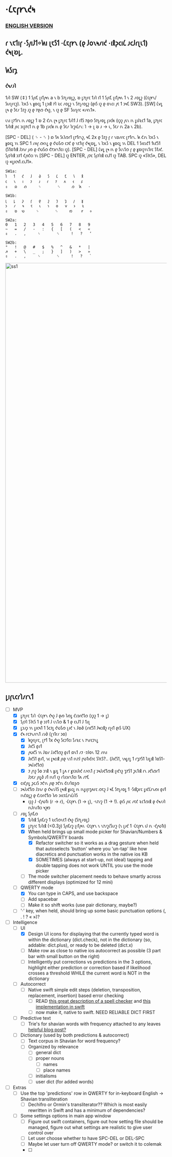# ·𐑖𐑱𐑝𐑾𐑯𐑒𐑰
### [ENGLISH VERSION](https://github.com/mindcat/ShavianKey/blob/main/README-en.md)
## 𐑩 𐑯𐑱𐑑𐑦𐑝 ·𐑕𐑢𐑦𐑓𐑑⸰⁠⁠𐑿𐑦 𐑚𐑱𐑕𐑑 ·𐑖𐑱𐑝𐑾𐑯 (𐑞 𐑓𐑴𐑯𐑰𐑥𐑦𐑒 ·𐑦𐑙𐑜𐑤𐑦𐑖 𐑨𐑤𐑓𐑩𐑚𐑧𐑑) 𐑒𐑰𐑚𐑹𐑛.

## 𐑿𐑕𐑦𐑡

### 𐑒𐑰𐑥𐑨𐑐
𐑑𐑨𐑐 SW (⇕) 𐑑 𐑕𐑢𐑦𐑗 𐑚𐑦𐑑𐑢𐑰𐑯 a 𐑯 b 𐑕𐑳𐑚𐑥𐑴𐑛𐑟, 𐑹 𐑛𐑳𐑚𐑩𐑤 𐑑𐑨𐑐 𐑦𐑑 𐑑 𐑕𐑢𐑦𐑗 𐑚𐑦𐑑𐑢𐑰𐑯 1 𐑯 2 𐑥𐑴𐑛𐑟 (𐑖𐑱𐑝𐑾𐑯/𐑕𐑦𐑥𐑚𐑩𐑤𐑟). 𐑐𐑮𐑧𐑕 𐑯 𐑣𐑴𐑤𐑛 𐑑 𐑚𐑮𐑦𐑙 𐑳𐑐 𐑷𐑤 𐑥𐑴𐑛𐑟 𐑯 𐑕𐑳𐑚𐑥𐑴𐑛𐑟 (𐑞𐑦𐑕 𐑦𐑟 𐑞 𐑴𐑯𐑤𐑦 𐑢𐑱 𐑑 𐑮𐑰𐑗 SW3). [SW] 𐑖𐑫𐑛 𐑚𐑰 𐑞 𐑕𐑱𐑥 𐑕𐑲𐑟 𐑨𐑟 𐑞 𐑳𐑞𐑼 𐑒𐑰𐑟, 𐑯 𐑦𐑟 𐑞 SF 𐑕𐑦𐑥𐑚𐑩𐑤 «𐑥𐑬𐑯𐑑».

𐑧𐑯𐑦 𐑚𐑳𐑑𐑩𐑯 𐑦𐑯 𐑥𐑴𐑛𐑟 1 𐑹 2 𐑒𐑨𐑯 𐑚𐑰 𐑛𐑳𐑚𐑩𐑤 𐑑𐑨𐑐𐑑 𐑓 𐑦𐑑𐑕 𐑳𐑞𐑼 𐑕𐑳𐑚𐑥𐑴𐑛 𐑝𐑨𐑤𐑿 (𐑦𐑜𐑟 𐑢𐑧𐑯 𐑦𐑯 𐑛𐑦𐑓𐑷𐑤𐑑 1a, 𐑛𐑳𐑚𐑩𐑤 𐑑𐑨𐑐𐑦𐑙 𐑢𐑦𐑤 𐑮𐑦𐑟𐑳𐑤𐑑 𐑦𐑯 𐑞 1b 𐑝𐑨𐑤𐑿 𐑦𐑯 𐑞 𐑕𐑱𐑥 𐑐𐑩𐑟𐑦𐑖𐑩𐑯: 𐑐 -> 𐑚 𐑹 𐑨 -> 𐑧, 𐑕𐑱𐑥 𐑦𐑯 2a 𐑯 2b).

[SPC - DEL] ( ␠ - ␈ ) 𐑸 𐑑𐑵 𐑕𐑧𐑐𐑼𐑩𐑑 𐑚𐑳𐑑𐑩𐑯𐑟, 𐑰𐑗 2x 𐑞 𐑕𐑲𐑟 𐑝 𐑩 𐑯𐑹𐑥𐑩𐑤 𐑚𐑳𐑑𐑩𐑯. 𐑿 𐑒𐑨𐑯 𐑐𐑮𐑧𐑕 𐑯 𐑣𐑴𐑤𐑛 𐑪𐑯 SPC 𐑑 𐑥𐑵𐑝 𐑼𐑬𐑯𐑛 𐑞 𐑒𐑻𐑕𐑼 𐑤𐑲𐑒 𐑞 𐑯𐑱𐑑𐑦𐑝 𐑒𐑰𐑚𐑹𐑛, 𐑯 𐑐𐑮𐑧𐑕 𐑯 𐑣𐑴𐑤𐑛 𐑪𐑯 DEL 𐑑 𐑕𐑦𐑤𐑧𐑒𐑑 𐑑𐑧𐑒𐑕𐑑 (𐑕𐑑𐑸𐑑𐑦𐑙 𐑓𐑮𐑪𐑥 𐑢𐑺 𐑞 𐑒𐑻𐑕𐑼 𐑒𐑳𐑮𐑩𐑯𐑑𐑤𐑦 𐑦𐑟). [SPC - DEL] 𐑖𐑫𐑛 𐑚𐑰 𐑦𐑯 𐑞 𐑕𐑧𐑯𐑑𐑼 𐑝 𐑞 𐑣𐑹𐑦𐑟𐑪𐑯𐑑𐑩𐑤 𐑕𐑑𐑨𐑒. 𐑕𐑢𐑲𐑐𐑦𐑙 𐑮𐑲𐑑 𐑒𐑢𐑦𐑒𐑤𐑦 𐑪𐑯 [SPC - DEL] 𐑦𐑟 ENTER, 𐑢𐑲𐑤 𐑕𐑢𐑲𐑐𐑦𐑙 𐑤𐑧𐑓𐑑 𐑦𐑟 TAB. SPC 𐑦𐑟 «𐑕𐑐𐑱𐑕», DEL 𐑦𐑟 «𐑛𐑦𐑤𐑰𐑑.𐑤𐑧𐑓𐑑».

```
SW1a:
𐑐	𐑑	𐑒	𐑓	𐑔	𐑕	𐑖	𐑗	𐑘	𐑙
𐑤	𐑯	𐑦	𐑲	𐑨	𐑩	𐑳	𐑵	𐑬	𐑭
⇕	𐑸	𐑺     ␠       ␈     𐑼  𐑿   ·

SW1b:
𐑚	𐑛	𐑜	𐑝	𐑞	𐑟	𐑠	𐑡	𐑢	𐑣
𐑮	𐑥	𐑰	𐑱	𐑧	𐑪	𐑴	𐑫	𐑶	𐑷
⇕   𐑹  𐑻     ␠       ␈     𐑽	𐑾	⸰⁠⁠

SW2a:
0	1	2	3	4	5	6	7	8	9
~	=	/	-	:	{	[	(	<	«
⇕	.	,     ␠       ␈     !	?	‘

SW2b:
°	!	@	#	$	%	^	&	*	|
☭	+	\	_	;	}	]	)	>	»
⇕	.	,     ␠       ␈     !	?	`
```

<img width="679" height="1306" alt="ss1" src="https://github.com/user-attachments/assets/08fe686d-9919-4b01-81be-b54acf750e70" />

## 𐑛𐑦𐑝𐑧𐑤𐑩𐑐𐑥𐑩𐑯𐑑
- [ ] MVP
  - [x] 𐑛𐑳𐑚𐑩𐑤 𐑑𐑨𐑐 ·𐑖𐑱𐑝𐑾𐑯 𐑒𐑰𐑟 𐑓 𐑞𐑺 𐑐𐑺𐑛 𐑒𐑨𐑮𐑩𐑒𐑑𐑼 (𐑦𐑜𐑟 𐑑 -> 𐑛)
  - [x] 𐑕𐑢𐑲𐑐 𐑕𐑐𐑱𐑕 𐑑 𐑞 𐑮𐑲𐑑 𐑓 𐑧𐑯𐑑𐑼 & 𐑑 𐑞 𐑤𐑧𐑓𐑑 𐑓 𐑑𐑨𐑚
  - [x] 𐑛𐑮𐑨𐑜 𐑪𐑯 𐑛𐑦𐑤𐑰𐑑 𐑑 𐑕𐑤𐑲𐑛 𐑒𐑻𐑕𐑼 𐑚𐑨𐑒 𐑯 𐑓𐑹𐑔 (𐑥𐑦𐑒𐑕𐑑 𐑓𐑰𐑤𐑦𐑙𐑟 𐑩𐑚𐑬𐑑 𐑞𐑦𐑕 UX)
  - [x] 𐑒𐑰 𐑩𐑤𐑲𐑯𐑥𐑩𐑯𐑑 𐑥𐑨𐑔 (𐑚𐑪𐑑𐑩𐑥 𐑮𐑴)
    - [x] 𐑿𐑟𐑩𐑚𐑩𐑤, 𐑚𐑳𐑑 1x 𐑒𐑰𐑟 𐑕𐑤𐑲𐑑𐑤𐑦 𐑕𐑥𐑷𐑤 𐑯 𐑳𐑯𐑩𐑤𐑲𐑯𐑛
    - [x] 𐑓𐑦𐑒𐑕 𐑞𐑨𐑑
    - [x] 𐑢𐑻𐑒𐑕 𐑪𐑯 𐑓𐑹𐑥 𐑓𐑨𐑒𐑑𐑼𐑟 𐑞𐑨𐑑 𐑸𐑯𐑑 𐑥𐑲 ·𐑲𐑓𐑴𐑯 12 𐑥𐑦𐑯𐑦
    - [x] 𐑓𐑦𐑒𐑕𐑑 𐑞𐑨𐑑, 𐑯𐑬 𐑛𐑰𐑤𐑦𐑙 𐑢𐑦𐑞 𐑯𐑪𐑑 𐑦𐑯𐑳𐑓 𐑝𐑻𐑑𐑦𐑒𐑩𐑤 𐑕𐑐𐑱𐑕?.. (𐑓𐑦𐑒𐑕𐑑, 𐑯𐑰𐑛𐑩𐑛 𐑑 𐑩𐑡𐑳𐑕𐑑 𐑐𐑨𐑛𐑦𐑙 𐑐𐑴𐑕𐑑-𐑮𐑰𐑓𐑨𐑒𐑑𐑼)
    - [x] 𐑲 𐑢𐑪𐑟 𐑕𐑴 𐑮𐑪𐑙 𐑯 𐑣𐑨𐑛 𐑑 𐑛𐑵 𐑩 𐑣𐑪𐑮𐑦𐑓𐑦𐑒 𐑩𐑥𐑬𐑯𐑑 𐑝 𐑮𐑰𐑓𐑨𐑒𐑑𐑼𐑦𐑙 𐑚𐑦𐑒𐑪𐑟 𐑡𐑳𐑕𐑑 𐑜𐑧𐑑𐑦𐑙 𐑩𐑯 𐑨𐑒𐑘𐑼𐑩𐑑 𐑓𐑮𐑱𐑥 𐑢𐑦𐑛𐑔 𐑨𐑑 𐑦𐑯𐑦𐑑 𐑦𐑟 𐑩𐑐𐑨𐑮𐑩𐑯𐑑𐑤𐑦 𐑑𐑵 𐑥𐑳𐑗
  - [x] 𐑤𐑦𐑒𐑢𐑦𐑛 𐑜𐑤𐑨𐑕 𐑲𐑒𐑪𐑯 𐑢𐑦𐑞 𐑲𐑒𐑪𐑯 𐑒𐑩𐑥𐑐𐑴𐑟𐑼
  - [ ] 𐑮𐑰𐑓𐑨𐑒𐑑𐑼 𐑓𐑮𐑪𐑥 𐑞 𐑒𐑰𐑥𐑨𐑐𐑕 𐑚𐑰𐑦𐑙 𐑣𐑧𐑤𐑛 𐑦𐑯 𐑦𐑯𐑛𐑦𐑝𐑦𐑡𐑵𐑩𐑤 𐑼𐑱𐑟 𐑓 𐑰𐑗 𐑕𐑳𐑚𐑥𐑴𐑛 𐑑 ·𐑕𐑦𐑙𐑜𐑩𐑤 𐑛𐑦𐑒𐑖𐑩𐑯𐑺𐑦 𐑞𐑨𐑑 𐑦𐑯𐑒𐑴𐑛𐑟 𐑞 𐑒𐑨𐑮𐑩𐑒𐑑𐑼 𐑐𐑺 𐑮𐑦𐑤𐑱𐑖𐑩𐑯𐑖𐑦𐑐𐑕
    - 𐑦𐑜𐑟 𐑓 ·𐑒𐑢𐑻𐑑𐑦 (𐑩 -> 𐑩), ·𐑖𐑱𐑝𐑾𐑯 (𐑐 -> 𐑚), ·𐑯𐑳𐑥𐑟 (1 -> !). 𐑞𐑦𐑕 𐑢𐑦𐑤 𐑥𐑱𐑒 𐑷𐑤𐑑𐑼𐑦𐑙 𐑞 𐑒𐑰𐑥𐑨𐑐 𐑦𐑯𐑓𐑦𐑯𐑦𐑑𐑤𐑦 𐑰𐑟𐑽
  - [ ] 𐑥𐑴𐑛 𐑕𐑢𐑦𐑗𐑼
    - [x] 𐑑𐑨𐑐𐑦𐑙 𐑕𐑢𐑦𐑗𐑩𐑟 𐑑 𐑷𐑤𐑑𐑼𐑯𐑱𐑑 𐑒𐑰𐑟 (𐑕𐑳𐑚𐑥𐑴𐑛)
    - [x] 𐑛𐑳𐑚𐑩𐑤 𐑑𐑨𐑐𐑦𐑙 (<0.3𐑟) 𐑕𐑢𐑦𐑗𐑩𐑟 𐑚𐑦𐑑𐑢𐑰𐑯 ·𐑖𐑱𐑝𐑾𐑯 𐑯 𐑯𐑳𐑥𐑟/𐑕𐑦𐑥𐑟 (𐑯 𐑚𐑨𐑒 𐑑 ·𐑖𐑱𐑝𐑾𐑯 𐑦𐑓 𐑦𐑯 ·𐑒𐑢𐑻𐑑𐑦)
    - [x] When held brings up small mode picker for Shavian/Numbers & Symbols/QWERTY boards
      - [x] Refactor switcher so it works as a drag gesture when held that autoselects 'button'
            where you 'un-tap' like how diacretics and punctuation works in the native ios KB
      - [x] SOMETIMES (always at start-up, not ideal) tapping and double tapping does not work UNTIL you use the mode picker
    - [ ] The mode switcher placement needs to behave smartly across different displays (optimized for 12 mini)
  - [ ] QWERTY mode
    - [x] You can type in CAPS, and use backspace
    - [ ] Add spacebar
    - [ ] Make it so shift works (use pair dictionary, maybe?)
  - [ ] '·' key, when held, should bring up some basic punctuation options (, . ! ? « »)?
- [ ] Intelligence
  - [ ] UI
    - [x] Design UI icons for displaying that the currently typed word is within the dictionary (dict.check), not in the dictionary (so, addable: dict.plus), or ready to be deleted (dict.x)
    - [ ] Make row as close to native ios autocorrect as possible (3 part bar with small button on the right)
    - [ ] Intelligently put corrections vs predictions in the 3 options, highlight either prediction or correction based if likelihood crosses a threshold WHILE the current word is NOT in the dictionary
  - [ ] Autocorrect
    - [ ] Native swift simple edit steps (deletion, transposition, replacement, insertion) based error checking
      - [ ] READ [this great description of a spell checker](https://www.norvig.com/spell-correct.html) and [this implementation in swift](https://airspeedvelocity.net/2015/05/02/spelling/)
      - [ ] now make it, native to swift. NEED RELIABLE DICT FIRST
  - [ ] Predictive text
    - [ ] Trie's for shavian words with frequency attached to any leaves [helpful blog post?](https://holyswift.app/trie-in-swift-autocorrect-data-structure-now-you-know-what-to-blame/)
  - [ ] Dictionary (used by both predictions & autocorrect)
    - [ ] Text corpus in Shavian for word frequency?
    - [ ] Organized by relevance
      - [ ] general dict
      - [ ] proper nouns
        - [ ] names
        - [ ] place names
      - [ ] initialisms
      - [ ] user dict (for added words)
- [ ] Extras
  - [ ] Use the top 'predictions' row in QWERTY for in-keyboard English -> Shavian transliteration
    - [ ] Dechifro or Ormin's transliterator?? Which is most easily rewritten in Swift and has a minimum of dependencies?
  - [ ] Some settings options in main app window
    - [ ] Figure out swift containers, figure out how setting file should be managed, figure out what settings are realistic to give user control over
    - [ ] Let user choose whether to have SPC-DEL or DEL-SPC      
    - [ ] Maybe let user turn off QWERTY mode? or switch it to colemak
    - [ ] 




